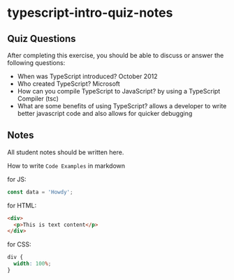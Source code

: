 # typescript-intro-quiz-notes

## Quiz Questions

After completing this exercise, you should be able to discuss or answer the following questions:

- When was TypeScript introduced?
  October 2012
- Who created TypeScript?
  Microsoft
- How can you compile TypeScript to JavaScript?
  by using a TypeScript Compiler (tsc)
- What are some benefits of using TypeScript?
  allows a developer to write better javascript code and also allows for quicker debugging

## Notes

All student notes should be written here.

How to write `Code Examples` in markdown

for JS:

```js
const data = 'Howdy';
```

for HTML:

```html
<div>
  <p>This is text content</p>
</div>
```

for CSS:

```css
div {
  width: 100%;
}
```
